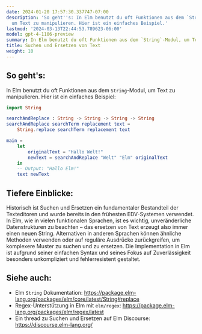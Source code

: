 ```yaml
---
date: 2024-01-20 17:57:30.337747-07:00
description: 'So geht''s: In Elm benutzt du oft Funktionen aus dem `String`-Modul,
  um Text zu manipulieren. Hier ist ein einfaches Beispiel.'
lastmod: '2024-03-13T22:44:53.789623-06:00'
model: gpt-4-1106-preview
summary: In Elm benutzt du oft Funktionen aus dem `String`-Modul, um Text zu manipulieren.
title: Suchen und Ersetzen von Text
weight: 10
---
```


## So geht's:
In Elm benutzt du oft Funktionen aus dem `String`-Modul, um Text zu manipulieren. Hier ist ein einfaches Beispiel:

```elm
import String

searchAndReplace : String -> String -> String -> String
searchAndReplace searchTerm replacement text =
    String.replace searchTerm replacement text

main =
    let
        originalText = "Hallo Welt!"
        newText = searchAndReplace "Welt" "Elm" originalText
    in
    -- Output: "Hallo Elm!"
    text newText
```

## Tiefere Einblicke:
Historisch ist Suchen und Ersetzen ein fundamentaler Bestandteil der Texteditoren und wurde bereits in den frühesten EDV-Systemen verwendet. In Elm, wie in vielen funktionalen Sprachen, ist es wichtig, unveränderliche Datenstrukturen zu beachten – das ersetzen von Text erzeugt also immer einen neuen String. Alternativen in anderen Sprachen können ähnliche Methoden verwenden oder auf reguläre Ausdrücke zurückgreifen, um komplexere Muster zu suchen und zu ersetzen. Die Implementation in Elm ist aufgrund seiner einfachen Syntax und seines Fokus auf Zuverlässigkeit besonders unkompliziert und fehlerresistent gestaltet.

## Siehe auch:
- Elm `String` Dokumentation: https://package.elm-lang.org/packages/elm/core/latest/String#replace
- Regex-Unterstützung in Elm mit `elm/regex`: https://package.elm-lang.org/packages/elm/regex/latest
- Ein thread zu Suchen und Ersetzen auf Elm Discourse: https://discourse.elm-lang.org/

